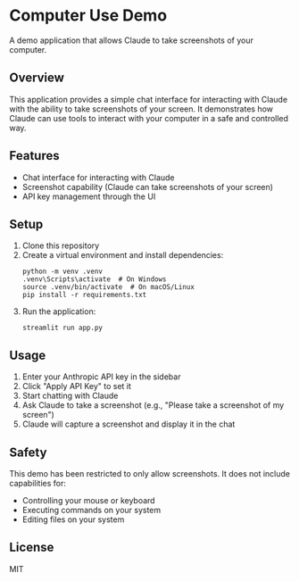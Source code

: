# Computer Use Demo

A demo application that allows Claude to take screenshots of your computer.

## Overview

This application provides a simple chat interface for interacting with Claude with the ability to take screenshots of your screen. It demonstrates how Claude can use tools to interact with your computer in a safe and controlled way.

## Features

- Chat interface for interacting with Claude
- Screenshot capability (Claude can take screenshots of your screen)
- API key management through the UI

## Setup

1. Clone this repository
2. Create a virtual environment and install dependencies:
   ```
   python -m venv .venv
   .venv\Scripts\activate  # On Windows
   source .venv/bin/activate  # On macOS/Linux
   pip install -r requirements.txt
   ```
3. Run the application:
   ```
   streamlit run app.py
   ```

## Usage

1. Enter your Anthropic API key in the sidebar
2. Click "Apply API Key" to set it
3. Start chatting with Claude
4. Ask Claude to take a screenshot (e.g., "Please take a screenshot of my screen")
5. Claude will capture a screenshot and display it in the chat

## Safety

This demo has been restricted to only allow screenshots. It does not include capabilities for:
- Controlling your mouse or keyboard
- Executing commands on your system
- Editing files on your system

## License

MIT